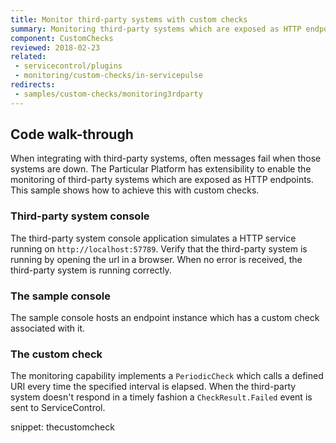 ```yaml
---
title: Monitor third-party systems with custom checks
summary: Monitoring third-party systems which are exposed as HTTP endpoints with custom checks.
component: CustomChecks
reviewed: 2018-02-23
related:
 - servicecontrol/plugins
 - monitoring/custom-checks/in-servicepulse
redirects:
 - samples/custom-checks/monitoring3rdparty
---
```



## Code walk-through

When integrating with third-party systems, often messages fail when those systems are down. The Particular Platform has extensibility to enable the monitoring of third-party systems which are exposed as HTTP endpoints. This sample shows how to achieve this with custom checks.


### Third-party system console

The third-party system console application simulates a HTTP service running on `http://localhost:57789`. Verify that the third-party system is running by opening the url in a browser. When no error is received, the third-party system is running correctly.


### The sample console

The sample console hosts an endpoint instance which has a custom check associated with it.


### The custom check

The monitoring capability implements a `PeriodicCheck` which calls a defined URI every time the specified interval is elapsed. When the third-party system doesn't respond in a timely fashion a `CheckResult.Failed` event is sent to ServiceControl.

snippet: thecustomcheck
